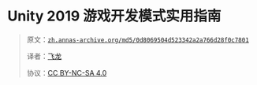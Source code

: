 # Unity 2019 游戏开发模式实用指南

> 原文：[`zh.annas-archive.org/md5/0d8069504d523342a2a766d28f0c7801`](https://zh.annas-archive.org/md5/0d8069504d523342a2a766d28f0c7801)
> 
> 译者：[飞龙](https://github.com/wizardforcel)
> 
> 协议：[CC BY-NC-SA 4.0](http://creativecommons.org/licenses/by-nc-sa/4.0/)